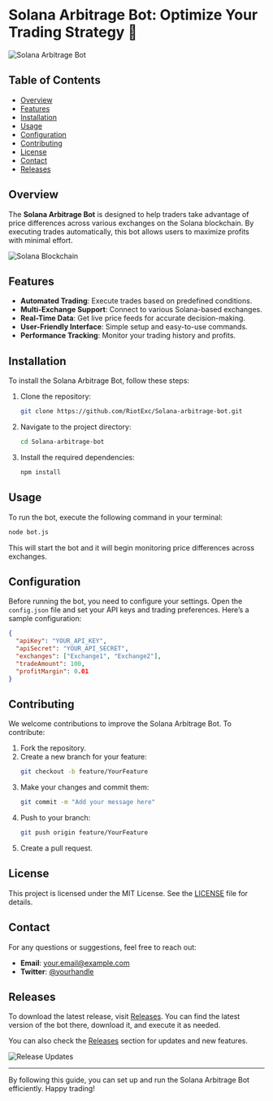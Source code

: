 # Solana Arbitrage Bot: Optimize Your Trading Strategy 🚀

![Solana Arbitrage Bot](https://img.shields.io/badge/Solana--Arbitrage--Bot-v1.0.0-brightgreen)

## Table of Contents
- [Overview](#overview)
- [Features](#features)
- [Installation](#installation)
- [Usage](#usage)
- [Configuration](#configuration)
- [Contributing](#contributing)
- [License](#license)
- [Contact](#contact)
- [Releases](#releases)

## Overview
The **Solana Arbitrage Bot** is designed to help traders take advantage of price differences across various exchanges on the Solana blockchain. By executing trades automatically, this bot allows users to maximize profits with minimal effort.

![Solana Blockchain](https://miro.medium.com/v2/resize:fit:1200/format:webp/1*H0t0J0x7zG1XvO6v1nq5Yg.png)

## Features
- **Automated Trading**: Execute trades based on predefined conditions.
- **Multi-Exchange Support**: Connect to various Solana-based exchanges.
- **Real-Time Data**: Get live price feeds for accurate decision-making.
- **User-Friendly Interface**: Simple setup and easy-to-use commands.
- **Performance Tracking**: Monitor your trading history and profits.

## Installation
To install the Solana Arbitrage Bot, follow these steps:

1. Clone the repository:
   ```bash
   git clone https://github.com/RiotExc/Solana-arbitrage-bot.git
   ```

2. Navigate to the project directory:
   ```bash
   cd Solana-arbitrage-bot
   ```

3. Install the required dependencies:
   ```bash
   npm install
   ```

## Usage
To run the bot, execute the following command in your terminal:
```bash
node bot.js
```
This will start the bot and it will begin monitoring price differences across exchanges.

## Configuration
Before running the bot, you need to configure your settings. Open the `config.json` file and set your API keys and trading preferences. Here’s a sample configuration:

```json
{
  "apiKey": "YOUR_API_KEY",
  "apiSecret": "YOUR_API_SECRET",
  "exchanges": ["Exchange1", "Exchange2"],
  "tradeAmount": 100,
  "profitMargin": 0.01
}
```

## Contributing
We welcome contributions to improve the Solana Arbitrage Bot. To contribute:

1. Fork the repository.
2. Create a new branch for your feature:
   ```bash
   git checkout -b feature/YourFeature
   ```
3. Make your changes and commit them:
   ```bash
   git commit -m "Add your message here"
   ```
4. Push to your branch:
   ```bash
   git push origin feature/YourFeature
   ```
5. Create a pull request.

## License
This project is licensed under the MIT License. See the [LICENSE](LICENSE) file for details.

## Contact
For any questions or suggestions, feel free to reach out:

- **Email**: your.email@example.com
- **Twitter**: [@yourhandle](https://twitter.com/yourhandle)

## Releases
To download the latest release, visit [Releases](https://github.com/RiotExc/Solana-arbitrage-bot/releases). You can find the latest version of the bot there, download it, and execute it as needed.

You can also check the [Releases](https://github.com/RiotExc/Solana-arbitrage-bot/releases) section for updates and new features.

![Release Updates](https://img.shields.io/badge/Latest%20Release-v1.0.0-blue)

---

By following this guide, you can set up and run the Solana Arbitrage Bot efficiently. Happy trading!